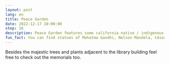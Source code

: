 ```yaml
---
layout: post
lang: en
title: Peace Garden
date: 2022-12-17 10:00:00
stop: 16
description: Peace Garden features some california native / indigenous species
fun_fact: You can find statues of Mahatma Gandhi, Nelson Mandela, César E. Chávez, Dr. Martin Luther King, Jr., and Jane Addams
---
```

Besides the majestic trees and plants adjacent to the library building feel free to check out the memorials too.

